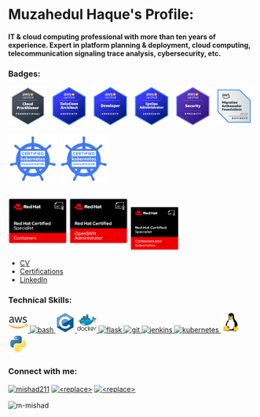 # Muzahedul Haque's Profile: 
#### IT & cloud computing professional with more than ten years of experience. Expert in platform planning & deployment, cloud computing, telecommunication signaling trace analysis, cybersecurity, etc.

### Badges:

[<img src="Badges/AWS/aws-certified-cloud-practitioner.png" alt="c" width="80" height="80">](<https://www.credly.com/badges/c0cbb2b4-4bc2-4570-9819-1828c4b09909/public_url>) [<img src="Badges/AWS/aws-certified-solutions-architect-associate.png" alt="c" width="80" height="80">](<https://www.credly.com/badges/fd780507-d666-42fa-a1a9-ba8bad32e946/public_url>) [<img src="Badges/AWS/aws-certified-developer-associate.png" alt="c" width="80" height="80">](<https://www.credly.com/badges/bbe60397-dbe5-449c-bcd2-3865783b084f/public_url>) [<img src="Badges/AWS/aws-certified-sysops-administrator-associate.png" alt="c" width="80" height="80">](<https://www.credly.com/badges/03c80cd4-4084-4d01-b47c-d145513b403f/public_url>) [<img src="Badges/AWS/aws-certified-security-specialty.png" alt="c" width="80" height="80">](<https://www.credly.com/badges/f9bae39a-17af-4d35-b5bb-259f4a1c3a89/public_url>) [<img src="Badges/AWS/migration-ambassador-foundations-business-2022.png" alt="c" width="80" height="80">](<https://www.credly.com/badges/cd213548-c5f5-408f-896c-c0f4ca5adf79/public_url>)



[<img src="Badges/Kubernetes/cka-certified-kubernetes-administrator.png" alt="c" width="100" height="100">](<https://www.credly.com/badges/66714d76-9fbd-4eac-b6d6-f514e87e4387/public_url>) [<img src="Badges/Kubernetes/cka-certified-kubernetes-administrator.png" alt="c" width="100" height="100">](<https://www.credly.com/badges/250ebc97-36ba-42f5-bea1-2544df4fa424/public_url>) 

[<img src="Badges/redhat/red-hat-certified-specialist-in-containers.png" alt="c" width="120" height="120">](<https://www.credly.com/badges/d987cb53-05fa-4c1b-ad86-c61b71cc2232/public_url>) [<img src="Badges/redhat/red-hat-certified-openshift-administrator.png" alt="c" width="120" height="120">](<https://www.credly.com/badges/e1ce46b1-e476-4299-8b46-831d7b86682a/public_url>) [<img src="Badges/redhat/red-hat-certified-specialist-in-containers-and-kubernetes.png" alt="c" width="100" height="90">](<https://www.credly.com/badges/48326d30-478b-429b-842e-e1d886f9a5ba/public_url>)








- [CV](https://github.com/m-mishad/m-mishad/blob/f4f29de7e7e2ab3b3c3789acaeac5fc9e7fe4eba/CV_Md%20Muzahedul%20Haque.pdf)
- [Certifications](https://www.credly.com/users/md-muzahedul-haque/badges)
- [LinkedIn](https://www.linkedin.com/in/mishad211/)









<h3 align="left">Technical Skills:</h3>
<p align="left"> <a href="https://aws.amazon.com" target="_blank" rel="noreferrer"> <img src="https://raw.githubusercontent.com/devicons/devicon/master/icons/amazonwebservices/amazonwebservices-original-wordmark.svg" alt="aws" width="40" height="40"/> </a> <a href="https://www.gnu.org/software/bash/" target="_blank" rel="noreferrer"> <img src="https://www.vectorlogo.zone/logos/gnu_bash/gnu_bash-icon.svg" alt="bash" width="40" height="40"/> </a> <a href="https://www.cprogramming.com/" target="_blank" rel="noreferrer"> <img src="https://raw.githubusercontent.com/devicons/devicon/master/icons/c/c-original.svg" alt="c" width="40" height="40"/> </a> <a href="https://www.docker.com/" target="_blank" rel="noreferrer"> <img src="https://raw.githubusercontent.com/devicons/devicon/master/icons/docker/docker-original-wordmark.svg" alt="docker" width="40" height="40"/> </a> <a href="https://flask.palletsprojects.com/" target="_blank" rel="noreferrer"> <img src="https://www.vectorlogo.zone/logos/pocoo_flask/pocoo_flask-icon.svg" alt="flask" width="40" height="40"/> </a> <a href="https://git-scm.com/" target="_blank" rel="noreferrer"> <img src="https://www.vectorlogo.zone/logos/git-scm/git-scm-icon.svg" alt="git" width="40" height="40"/> </a> <a href="https://www.jenkins.io" target="_blank" rel="noreferrer"> <img src="https://www.vectorlogo.zone/logos/jenkins/jenkins-icon.svg" alt="jenkins" width="40" height="40"/> </a> <a href="https://kubernetes.io" target="_blank" rel="noreferrer"> <img src="https://www.vectorlogo.zone/logos/kubernetes/kubernetes-icon.svg" alt="kubernetes" width="40" height="40"/> </a> <a href="https://www.linux.org/" target="_blank" rel="noreferrer"> <img src="https://raw.githubusercontent.com/devicons/devicon/master/icons/linux/linux-original.svg" alt="linux" width="40" height="40"/> </a> <a href="https://www.python.org" target="_blank" rel="noreferrer"> <img src="https://raw.githubusercontent.com/devicons/devicon/master/icons/python/python-original.svg" alt="python" width="40" height="40"/> </a> </p>



<h3 align="left">Connect with me:</h3>
<p align="left">
<a href="https://linkedin.com/in/mishad211" target="blank"><img align="center" src="https://raw.githubusercontent.com/rahuldkjain/github-profile-readme-generator/master/src/images/icons/Social/linked-in-alt.svg" alt="mishad211" height="30" width="40" /></a>
<a href="https://stackoverflow.com/users/9861238/muzahedul-haque" target="blank"><img align="center" src="https://raw.githubusercontent.com/rahuldkjain/github-profile-readme-generator/master/src/images/icons/Social/stack-overflow.svg" alt="<replace>" height="30" width="40" /></a>
<a href="https://www.leetcode.com/<replace>" target="blank"><img align="center" src="https://raw.githubusercontent.com/rahuldkjain/github-profile-readme-generator/master/src/images/icons/Social/leet-code.svg" alt="<replace>" height="30" width="40" /></a>
</p>




<p><img align="center" src="https://github-readme-stats.vercel.app/api/top-langs?username=m-mishad&show_icons=true&locale=en&layout=compact" alt="m-mishad" /></p>
